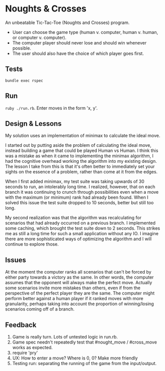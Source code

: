 # Noughts & Crosses
An unbeatable Tic-Tac-Toe (Noughts and Crosses) program.

- User can choose the game type (human v. computer, human v. human, or computer v. computer).
- The computer player should never lose and should win whenever possible.
- The user should also have the choice of which player goes first.

## Tests
`bundle exec rspec`

## Run
`ruby ./run.rb`. Enter moves in the form 'x, y'.

## Design & Lessons

My solution uses an implementation of minimax to calculate the ideal move.

I started out by putting aside the problem of calculating the ideal move, instead building a game that could be played Human vs Human. I think this was a mistake as when it came to implementing the minimax algorithm, I had the cognitive overhead working the algorithm into my existing design. The lesson I take from this is that it's often better to immediately set your sights on the essence of a problem, rather than come at it from the edges.

When I first added minimax, my test suite was taking upwards of 30 seconds to run, an intolerably long time. I realized, however, that on each branch it was continuing to crunch through possibilities even when a move with the maximum (or minimum) rank had already been found. When I solved this issue the test suite dropped to 10 seconds, better but still too long.

My second realization was that the algorithm was recalculating for scenarios that had already occurred on a previous branch. I implemented some caching, which brought the test suite down to 2 seconds. This strikes me as still a long time for such a small application without any IO. I imagine there are more sophisticated ways of optimizing the algorithm and I will continue to explore those.

## Issues
At the moment the computer ranks all scenarios that can't be forced by either party towards a victory as the same. In other words, the computer assumes that the opponent will always make the perfect move. Actually some scenarios invite more mistakes than others, even if from the perspective of the perfect player they are the same. The computer might perform better against a human player if it ranked moves with more granularity, perhaps taking into account the proportion of winning/losing scenarios coming off of a branch.

## Feedback
1. Game is really turn. Lots of untested logic in run.rb.
2. Game spec needn't repeatedly test that #nought_move / #cross_move works as expected.
4. require 'pry'
3. UX: How to enter a move? Where is 0, 0? Make more friendly
4. Testing run: separating the running of the game from the input/output.
